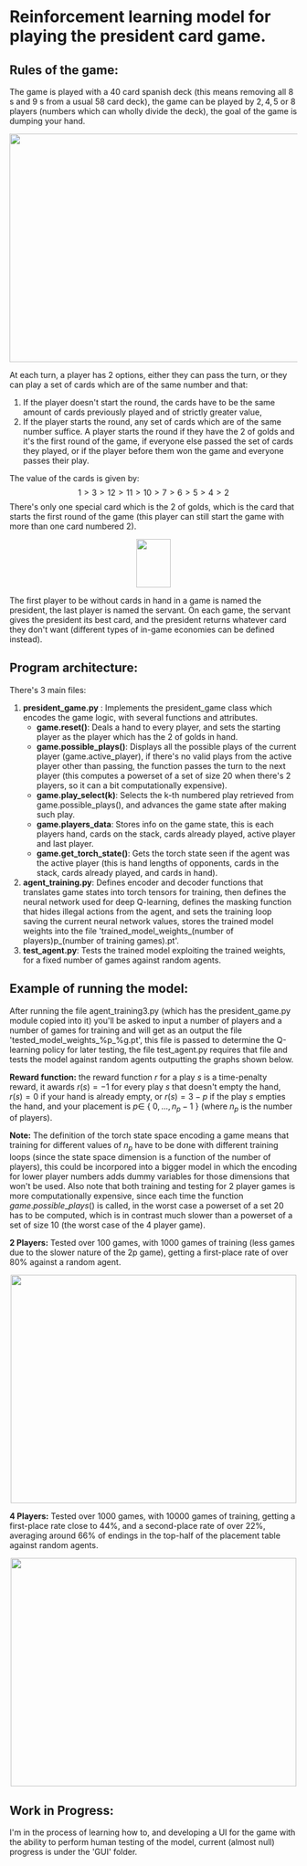# Reinforcement learning model for playing the president card game.

## Rules of the game:

The game is played with a $40$ card spanish deck (this means removing all $8$ s and $9$ s from a usual 58 card deck), the game can be played by $2, 4, 5$ or $8$ players (numbers which can wholly divide the deck), the goal of the game is dumping your hand.

<p align="center">
  <img width="600" height="400" src="https://user-images.githubusercontent.com/62409116/189929379-18174679-c6ec-4e38-8f1a-239bfa527efb.PNG">
</p>

At each turn, a player has 2 options, either they can pass the turn, or they can play a set of cards which are of the same number and that:
1. If the player doesn't start the round, the cards have to be the same amount of cards previously played and of strictly greater value,
2. If the player starts the round, any set of cards which are of the same number suffice.
A player starts the round if they have the $2$ of golds and it's the first round of the game, if everyone else passed the set of cards they played, or if the player before them won the game and everyone passes their play.

The value of the cards is given by:
$$1>3>12>11>10>7>6>5>4>2$$
There's only one special card which is the $2$ of golds, which is the card that starts the first round of the game (this player can still start the game with more than one card numbered $2$).

<p align="center">
  <img width="60" height="85" src="https://user-images.githubusercontent.com/62409116/189929907-e0884b09-df79-49d5-bf6e-e24ea1028062.JPG">
</p>

The first player to be without cards in hand in a game is named the president, the last player is named the servant. On each game, the servant gives the president its best card, and the president returns whatever card they don't want (different types of in-game economies can be defined instead).

## Program architecture:

There's 3 main files:

1. **president_game.py** : Implements the president_game class which encodes the game logic, with several functions and attributes.
    - **game.reset()**: Deals a hand to every player, and sets the starting player as the player which has the $2$ of golds in hand.
    - **game.possible_plays()**: Displays all the possible plays of the current player (game.active_player), if there's no valid plays from the active player other than passing, the function passes the turn to the next player (this computes a powerset of a set of size 20 when there's 2 players, so it can a bit computationally expensive).
    - **game.play_select(k)**: Selects the k-th numbered play retrieved from game.possible_plays(), and advances the game state after making such play. 
    - **game.players_data**: Stores info on the game state, this is each players hand, cards on the stack, cards already played, active player and last player.
    - **game.get_torch_state()**: Gets the torch state seen if the agent was the active player (this is hand lengths of opponents, cards in the stack, cards already played, and cards in hand).
2. **agent_training.py**: Defines encoder and decoder functions that translates game states into torch tensors for training, then defines the neural network used for deep Q-learning, defines the masking function that hides illegal actions from the agent, and sets the training loop saving the current neural network values, stores the trained model weights into the file 'trained_model_weights_(number of players)p_(number of training games).pt'.
3. **test_agent.py**: Tests the trained model exploiting the trained weights, for a fixed number of games against random agents.

## Example of running the model:

After running the file agent_training3.py (which has the president_game.py module copied into it) you'll be asked to input a number of players and a number of games for training and will get as an output the file 'tested_model_weights_%p_%g.pt', this file is passed to determine the Q-learning policy for later testing, the file test_agent.py requires that file and tests the model against random agents outputting the graphs shown below.

**Reward function:** the reward function $r$ for a play $s$ is a time-penalty reward, it awards $r(s) = -1$ for every play $s$ that doesn't empty the hand, $r(s)=0$ if your hand is already empty, or $r(s)=3-p$ if the play $s$ empties the hand, and your placement is $p\in$ { $0,...,n_p-1$ } (where $n_p$ is the number of players).

**Note:** The definition of the torch state space encoding a game means that training for different values of $n_p$ have to be done with different training loops (since the state space dimension is a function of the number of players), this could be incorpored into a bigger model in which the encoding for lower player numbers adds dummy variables for those dimensions that won't be used. Also note that both training and testing for 2 player games is more computationally expensive, since each time the function $game.possible\_plays()$ is called, in the worst case a powerset of a set 20 has to be computed, which is in contrast much slower than a powerset of a set of size 10 (the worst case of the 4 player game).

**2 Players:** Tested over 100 games, with 1000 games of training (less games due to the slower nature of the 2p game), getting a first-place rate of over 80% against a random agent.
<p align="center">
  <img width="500" height="400" src="https://user-images.githubusercontent.com/62409116/189946997-c7d7021c-35c6-438f-a0fd-61fed60be1c7.png">
</p>

**4 Players:** Tested over 1000 games, with 10000 games of training, getting a first-place rate close to 44%, and a second-place rate of over 22%, averaging around 66% of endings in the top-half of the placement table against random agents.

<p align="center">
  <img width="500" height="400" src="https://user-images.githubusercontent.com/62409116/189947050-38ff0ad5-a3be-4a96-b9fe-4c2ef4fe6d97.png">
</p>


## Work in Progress:

I'm in the process of learning how to, and developing a UI for the game with the ability to perform human testing of the model, current (almost null) progress is under the 'GUI' folder.
